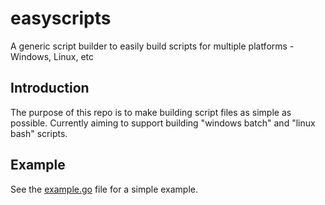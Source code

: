 # easyscripts
A generic script builder to easily build scripts for multiple platforms - Windows, Linux, etc

## Introduction

The purpose of this repo is to make building script files as simple as possible. Currently aiming to support building "windows batch" and "linux bash" scripts.

## Example

See the [example.go](example/example.go) file for a simple example.